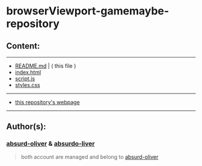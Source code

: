 # **browserViewport-gamemaybe- repository**

 ## Content:
 ---

- [README.md](https://github.com/absurdo-liver/browserViewport-gamemaybe-/blob/main/README.md) | ( this file )
- [index.html](https://github.com/absurdo-liver/math-shiiii/blob/main/index.html)
- [script.js](https://github.com/absurdo-liver/browserViewport-gamemaybe-/blob/main/script.js)
- [styles.css](https://github.com/absurdo-liver/browserViewport-gamemaybe-/blob/main/styles.css)

---
- [this repository's webpage](https://absurdo-liver.github.io/browserViewport-gamemaybe-/)
---

## Author(s):
### [absurd-oliver](https://github.com/absurd-oliver) & [absurdo-liver](https://github.com/absurdo-liver)
> both account are managed and belong to [absurd-oliver](https://github.com/absurd-oliver)
